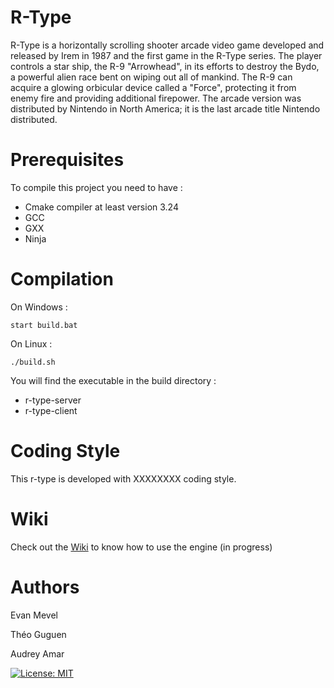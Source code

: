 # R-Type

 R-Type is a horizontally scrolling shooter arcade video game developed and released by Irem in 1987 and the first game in the R-Type series. The player controls a star ship, the R-9 "Arrowhead", in its efforts to destroy the Bydo, a powerful alien race bent on wiping out all of mankind. The R-9 can acquire a glowing orbicular device called a "Force", protecting it from enemy fire and providing additional firepower. The arcade version was distributed by Nintendo in North America; it is the last arcade title Nintendo distributed.

# Prerequisites
To compile this project you need to have :

- Cmake compiler at least version 3.24
- GCC
- GXX
- Ninja

# Compilation

On Windows :

    start build.bat
    
 On Linux :
 
    ./build.sh
    
You will find the executable in the build directory :

- r-type-server
- r-type-client

# Coding Style
This r-type is developed with XXXXXXXX coding style.

# Wiki
Check out the [Wiki](https://github.com/EpitechPromo2025/B-CPP-500-REN-5-2-rtype-audrey.amar/wiki) to know how to use the engine (in progress)

# Authors
Evan Mevel

Théo Guguen

Audrey Amar


[![License: MIT](https://img.shields.io/badge/License-MIT-yellow.svg)](https://opensource.org/licenses/MIT)
